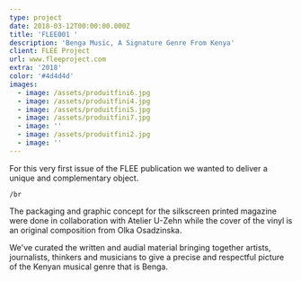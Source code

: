 ```yaml
---
type: project
date: 2018-03-12T00:00:00.000Z
title: 'FLEE001 '
description: 'Benga Music, A Signature Genre From Kenya'
client: FLEE Project
url: www.fleeproject.com
extra: '2018'
color: '#4d4d4d'
images:
  - image: /assets/produitfini6.jpg
  - image: /assets/produitfini4.jpg
  - image: /assets/produitfini5.jpg
  - image: /assets/produitfini7.jpg
  - image: ''
  - image: /assets/produitfini2.jpg
  - image: ''
---
```

For this very first issue of the FLEE publication we wanted to deliver a unique and complementary object. 

`/br`

The packaging and graphic concept for the silkscreen printed magazine were done in collaboration with Atelier U-Zehn while the cover of the vinyl is an original composition from Olka Osadzinska. 

We've curated the written and audial material bringing together artists, journalists, thinkers and musicians to give a precise and respectful picture of the Kenyan musical genre that is Benga.
